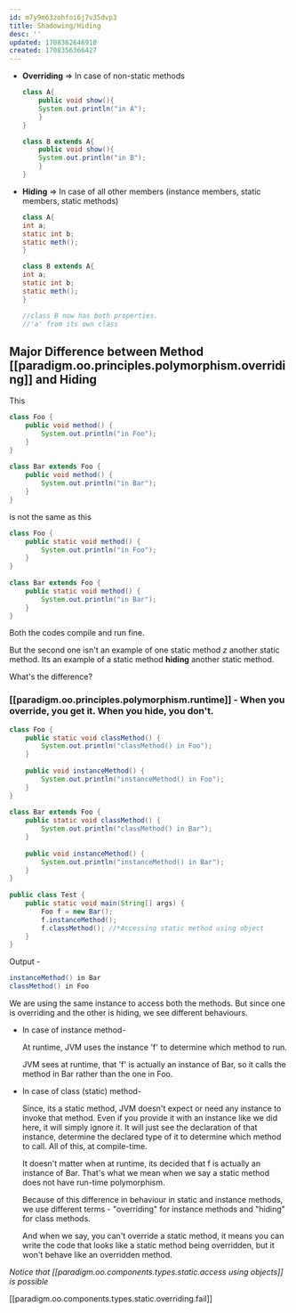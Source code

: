 ```yaml
---
id: m7y9m63zohfoi6j7v35dvp3
title: Shadowing/Hiding
desc: ''
updated: 1708362646910
created: 1708356366427
---
```



- **Overriding** => In case of non-static methods

    ```java
    class A{
        public void show(){
        System.out.println("in A");
        }
    }

    class B extends A{
        public void show(){
        System.out.println("in B");
        }
    }
    ```

- **Hiding** => In case of all other members (instance members, static members, static methods)

    ```java
    class A{
    int a;
    static int b;
    static meth();
    }

    class B extends A{
    int a;
    static int b;
    static meth();
    }

    //class B now has both properties.
    //'a' from its own class
    ```

## Major Difference between Method [[paradigm.oo.principles.polymorphism.overriding]] and Hiding

This

```java
class Foo {
    public void method() {
        System.out.println("in Foo");
    }
}
 
class Bar extends Foo {
    public void method() {
        System.out.println("in Bar");
    }
}
```

is not the same as this

```java
class Foo {
    public static void method() {
        System.out.println("in Foo");
    }
}
 
class Bar extends Foo {
    public static void method() {
        System.out.println("in Bar");
    }
}
```

Both the codes compile and run fine.

But the second one isn't an example of one static method *z* another static method. Its an example of a static method **hiding** another static method.

What's the difference?

### [[paradigm.oo.principles.polymorphism.runtime]] - When you override, you get it. When you hide, you don't.

```java
class Foo {
    public static void classMethod() {
        System.out.println("classMethod() in Foo");
    }
 
    public void instanceMethod() {
        System.out.println("instanceMethod() in Foo");
    }
}
 
class Bar extends Foo {
    public static void classMethod() {
        System.out.println("classMethod() in Bar");
    }
 
    public void instanceMethod() {
        System.out.println("instanceMethod() in Bar");
    }
}
  
public class Test {
    public static void main(String[] args) {
        Foo f = new Bar();
        f.instanceMethod();
        f.classMethod(); //*Accessing static method using object
    }
}
```

Output -

```java
instanceMethod() in Bar
classMethod() in Foo
```

We are using the same instance to access both the methods. But since one is overriding and the other is hiding, we see different behaviours.

- In case of instance method-

    At runtime, JVM uses the instance 'f' to determine which method to run.

    JVM sees at runtime, that 'f' is actually an instance of Bar, so it calls the method in Bar rather than the one in Foo.

- In case of class (static) method-

    Since, its a static method, JVM doesn't expect or need any instance to invoke that method. Even if you provide it with an instance like we did here, it will simply ignore it. It will just see the declaration of that instance, determine the declared type of it to determine which method to call. All of this, at compile-time.

    It doesn't matter when at runtime, its decided that f is actually an instance of Bar. That's what we mean when we say a static method does not have run-time polymorphism.

    Because of this difference in behaviour in static and instance methods, we use different terms - "overriding" for instance methods and "hiding" for class methods.

    And when we say, you can't override a static method, it means you can write the code that looks like a static method being overridden, but it won't behave like an overridden method.

*Notice that [[paradigm.oo.components.types.static.access using objects]] is possible*

[[paradigm.oo.components.types.static.overriding.fail]]


[//begin]: # "Autogenerated link references for markdown compatibility"
[Method Overriding]: <Method Overriding> "Method Overriding"
[Runtime Polymorphism -- When you override - you get it -- when you hide - you don't]: <Runtime Polymorphism -- When you override - you get it -- when you hide - you don't> "Runtime Polymorphism or Dynamic Method Dispatch -- When you override - you get it -- when you hide - you don't"
[//end]: # "Autogenerated link references"